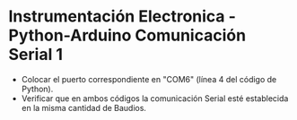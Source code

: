 # Instrumentación Electronica - Python-Arduino Comunicación Serial 1

* Colocar el puerto correspondiente en "COM6" (línea 4 del código de Python).
* Verificar que en ambos códigos la comunicación Serial esté establecida en la misma cantidad de Baudios.
